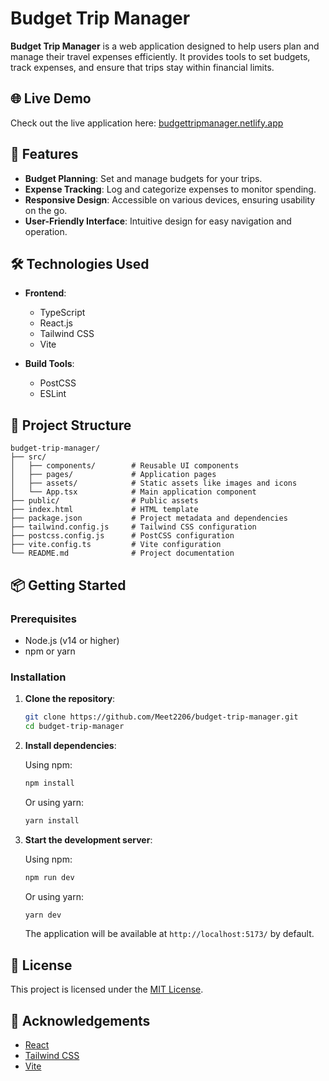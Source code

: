 # Budget Trip Manager

**Budget Trip Manager** is a web application designed to help users plan and manage their travel expenses efficiently. It provides tools to set budgets, track expenses, and ensure that trips stay within financial limits.

## 🌐 Live Demo

Check out the live application here: [budgettripmanager.netlify.app](https://budgettripmanager.netlify.app)

## 🚀 Features

- **Budget Planning**: Set and manage budgets for your trips.
- **Expense Tracking**: Log and categorize expenses to monitor spending.
- **Responsive Design**: Accessible on various devices, ensuring usability on the go.
- **User-Friendly Interface**: Intuitive design for easy navigation and operation.

## 🛠️ Technologies Used

- **Frontend**:
  - TypeScript
  - React.js
  - Tailwind CSS
  - Vite

- **Build Tools**:
  - PostCSS
  - ESLint

## 📁 Project Structure

```
budget-trip-manager/
├── src/
│   ├── components/        # Reusable UI components
│   ├── pages/             # Application pages
│   ├── assets/            # Static assets like images and icons
│   └── App.tsx            # Main application component
├── public/                # Public assets
├── index.html             # HTML template
├── package.json           # Project metadata and dependencies
├── tailwind.config.js     # Tailwind CSS configuration
├── postcss.config.js      # PostCSS configuration
├── vite.config.ts         # Vite configuration
└── README.md              # Project documentation
```

## 📦 Getting Started

### Prerequisites

- Node.js (v14 or higher)
- npm or yarn

### Installation

1. **Clone the repository**:

   ```bash
   git clone https://github.com/Meet2206/budget-trip-manager.git
   cd budget-trip-manager
   ```

2. **Install dependencies**:

   Using npm:
   ```bash
   npm install
   ```

   Or using yarn:
   ```bash
   yarn install
   ```

3. **Start the development server**:

   Using npm:
   ```bash
   npm run dev
   ```

   Or using yarn:
   ```bash
   yarn dev
   ```

   The application will be available at `http://localhost:5173/` by default.

## 📄 License

This project is licensed under the [MIT License](LICENSE).

## 🙌 Acknowledgements

- [React](https://reactjs.org/)
- [Tailwind CSS](https://tailwindcss.com/)
- [Vite](https://vitejs.dev/)
```